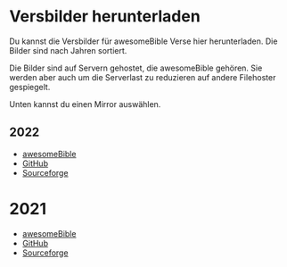 # Versbilder herunterladen
Du kannst die Versbilder für awesomeBible Verse hier herunterladen. Die Bilder sind nach Jahren sortiert.

Die Bilder sind auf Servern gehostet, die awesomeBible gehören. Sie werden aber auch um die Serverlast zu reduzieren auf andere Filehoster gespiegelt.

Unten kannst du einen Mirror auswählen.
## 2022
- [awesomeBible](https://verse.awesomebible.de/releases/2022.zip)
- [GitHub](https://github.com/awesomebible/verse/releases/download/img-2022/2022.zip)
- [Sourceforge](https://sourceforge.net/projects/awesomebible-verse/files/2022.zip/download)

# 2021
- [awesomeBible](https://verse.awesomebible.de/releases/2021.zip)
- [GitHub](https://github.com/awesomebible/verse/releases/download/img-2021/2021.zip)
- [Sourceforge](https://sourceforge.net/projects/awesomebible-verse/files/2021.zip/download)